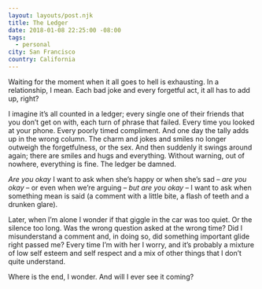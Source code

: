 ```yaml
---
layout: layouts/post.njk
title: The Ledger
date: 2018-01-08 22:25:00 -08:00
tags:
  - personal
city: San Francisco
country: California
---
```


Waiting for the moment when it all goes to hell is exhausting. In a relationship, I mean. Each bad joke and every forgetful act, it all has to add up, right?

I imagine it’s all counted in a ledger; every single one of their friends that you don’t get on with, each turn of phrase that failed. Every time you looked at your phone. Every poorly timed compliment. And one day the tally adds up in the wrong column. The charm and jokes and smiles no longer outweigh the forgetfulness, or the sex. And then suddenly it swings around again; there are smiles and hugs and everything. Without warning, out of nowhere, everything is fine. The ledger be damned.

_Are you okay_ I want to ask when she’s happy or when she’s sad – _are you okay_ – or even when we’re arguing – _but are you okay_ – I want to ask when something mean is said (a comment with a little bite, a flash of teeth and a drunken glare).

Later, when I’m alone I wonder if that giggle in the car was too quiet. Or the silence too long. Was the wrong question asked at the wrong time? Did I misunderstand a comment and, in doing so, did something important glide right passed me? Every time I’m with her I worry, and it’s probably a mixture of low self esteem and self respect and a mix of other things that I don’t quite understand.

Where is the end, I wonder. And will I ever see it coming?
